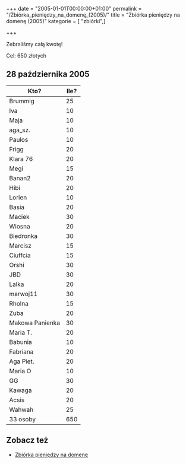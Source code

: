 +++
date = "2005-01-01T00:00:00+01:00"
permalink = "/Zbiórka_pieniędzy_na_domenę_(2005)/"
title = "Zbiórka pieniędzy na domenę (2005)"
kategorie = [ "zbiórki",]

+++

Zebraliśmy całą kwotę!

Cel: 650 złotych

28 października 2005
--------------------

| Kto?            | Ile? |
|-----------------|------|
| Brummig         | 25   |
| Iva             | 10   |
| Maja            | 10   |
| aga_sz.        | 10   |
| Paulos          | 10   |
| Frigg           | 20   |
| Klara 76        | 20   |
| Megi            | 15   |
| Banan2          | 20   |
| Hibi            | 20   |
| Lorien          | 10   |
| Basia           | 20   |
| Maciek          | 30   |
| Wiosna          | 20   |
| Biedronka       | 30   |
| Marcisz         | 15   |
| Ciuffcia        | 15   |
| Orshi           | 30   |
| JBD             | 30   |
| Lalka           | 20   |
| marwoj11        | 30   |
| Rholna          | 15   |
| Zuba            | 20   |
| Makowa Panienka | 30   |
| Maria T.        | 20   |
| Babunia         | 10   |
| Fabriana        | 20   |
| Aga Piet.       | 20   |
| Maria O         | 10   |
| GG              | 30   |
| Kawaga          | 20   |
| Acsis           | 20   |
| Wahwah          | 25   |
| 33 osoby        | 650  |

Zobacz też
----------

-   [Zbiórka pieniędzy na domenę](/atopedia/Zbiórka_pieniędzy_na_domenę)

